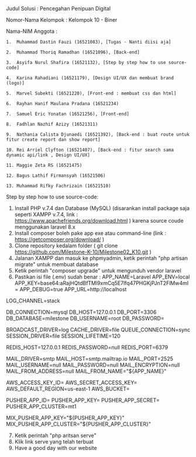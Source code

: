 Judul Solusi : Pencegahan Penipuan Digital

Nomor-Nama Kelompok : Kelompok 10 - Biner

Nama-NIM Anggota :

    1.  Muhammad Dastin Fauzi (16521083), [Tugas - Nanti diisi aja]

    2.  Muhammad Thoriq Ramadhan (16521096), [Back-end]

    3.  Asyifa Nurul Shafira (16521132), [Step by step how to use source-code]

    4.  Karina Rahadiani (16521179), [Design UI/UX dan membuat brand (logo)]

    5.  Marvel Subekti (16521220), [Front-end : membuat css dan html]

    6.  Rayhan Hanif Maulana Pradana (16521234)

    7.  Samuel Eric Yonatan (16521256), [Front-end]

    8.  Fadhlan Nazhif Azizy (16521311)

    9.  Nathania Calista Djunaedi (16521392), [Back-end : buat route untuk fitur create report dan show report]

    10. Rei Arriel Clyfton (16521407), [Back-end : fitur search sama dynamic api/link , Design UI/UX]

    11. Maggie Zeta RS (16521475)

    12. Bagus Lathif Firmansyah (16521506)
    
    13. Muhammad Rifky Fachrizain (16521510)

Step by step how to use source-code:
1) Install PHP v.7.4 dan Database (MySQL) (disarankan install package saja seperti XAMPP v.7.4, link : https://www.apachefriends.org/download.html ) karena source coude menggunakan laravel 8.x
2) Install composer boleh pake app exe atau command-line (link : https://getcomposer.org/download/ )
3) Clone repository kedalam folder ( git clone https://github.com/Milestone-K-10/Milestone02_K10.git )
4) Jalanan XAMPP dan masuk ke phpmyadmin, ketik perintah "php artisan migrate" untuk membuat database
5) Ketik perintah "composer upgrade" untuk mengunduh vendor laravel
6) Pastikan isi file (.env) sudah benar :
APP_NAME=Laravel
APP_ENV=local
APP_KEY=base64:aRajHQtdBfTMl9xmCq5E7lfq47PHGKjPJnT2FlMw4mI=
APP_DEBUG=true
APP_URL=http://localhost

LOG_CHANNEL=stack

DB_CONNECTION=mysql
DB_HOST=127.0.0.1
DB_PORT=3306
DB_DATABASE=milestone
DB_USERNAME=root
DB_PASSWORD=

BROADCAST_DRIVER=log
CACHE_DRIVER=file
QUEUE_CONNECTION=sync
SESSION_DRIVER=file
SESSION_LIFETIME=120

REDIS_HOST=127.0.0.1
REDIS_PASSWORD=null
REDIS_PORT=6379

MAIL_DRIVER=smtp
MAIL_HOST=smtp.mailtrap.io
MAIL_PORT=2525
MAIL_USERNAME=null
MAIL_PASSWORD=null
MAIL_ENCRYPTION=null
MAIL_FROM_ADDRESS=null
MAIL_FROM_NAME="${APP_NAME}"

AWS_ACCESS_KEY_ID=
AWS_SECRET_ACCESS_KEY=
AWS_DEFAULT_REGION=us-east-1
AWS_BUCKET=

PUSHER_APP_ID=
PUSHER_APP_KEY=
PUSHER_APP_SECRET=
PUSHER_APP_CLUSTER=mt1

MIX_PUSHER_APP_KEY="${PUSHER_APP_KEY}"
MIX_PUSHER_APP_CLUSTER="${PUSHER_APP_CLUSTER}"

7) Ketik perintah "php aritsan serve"
8) Klik link serve yang telah terbuat
9) Have a good day with our website
